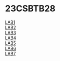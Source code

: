 # 23CSBTB28
<a href="https://github.com/2303A51760/23CSBTB28/blob/main/type_of_list.ipynb">LAB1</a></br>
<a href="https://github.com/2303A51760/23CSBTB28/blob/main/lab_2.ipynb">LAB2</a></br>
<a href="https://github.com/2303A51760/23CSBTB28/blob/main/LAB_3.ipynb">LAB3</a></br>
<a href="https://github.com/2303A51760/23CSBTB28/blob/main/Lab-04.ipynb">LAB4</a></br>
<a href="https://github.com/2303A51760/23CSBTB28/blob/main/Lab_5..ipynb">LAB5</a></br>
<a href="https://github.com/2303A51760/23CSBTB28/blob/main/Lab06-AIML.ipynb">LAB6</a></br>
<a href="https://github.com/2303A51760/23CSBTB28/blob/main/lab_7.ipynb">LAB7</a></br>
